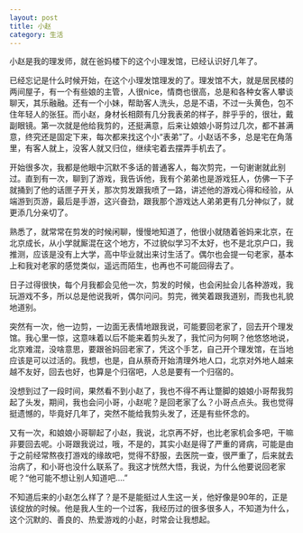 ```yaml
---
layout: post
title: 小赵
category: 生活
---
```


小赵是我的理发师，就在爸妈楼下的这个小理发馆，已经认识好几年了。

已经忘记是什么时候开始，在这个小理发馆理发的了。理发馆不大，就是居民楼的两间屋子，有一个有些娘的主管，人很nice，情商也很高，总是和各种女客人攀谈聊天，其乐融融。还有一个小妹，帮助客人洗头，总是不语，不过一头黄色，包不住年轻人的张狂。而小赵，身材长相颇有几分我表弟的样子，胖乎乎的，很壮，戴副眼镜。第一次就是他给我剪的，还挺满意，后来让娘娘小哥剪过几次，都不甚满意，终究还是固定下来，每次都来找这个小“表弟”了。小赵话不多，总是宅在角落里，有客人就上，没客人就又归位，继续宅着去摆弄手机去了。

开始很多次，我都是他眼中沉默不多话的普通客人，每次剪完，一句谢谢就此别过。直到有一次，聊到了游戏，我告诉他，我有个弟弟也是游戏狂人，仿佛一下子就捅到了他的话匣子开关，那次剪发跟我喷了一路，讲述他的游戏心得和经验，从端游到页游，最后是手游，这兴奋劲，跟我那个游戏达人弟弟更有几分神似了，就更添几分亲切了。

熟悉了，就常常在剪发的时候闲聊，慢慢地知道了，他很小就随着爸妈来北京，在北京成长，从小学就厮混在这个地方，不过貌似学习不太好，也不是北京户口，我推测，应该是没有上大学，高中毕业就出来讨生活了。偶尔也会提一句老家，基本上和我对老家的感觉类似，遥远而陌生，也再也不可能回得去了。

日子过得很快，每个月我都会见他一次，剪发的时候，也会闲扯会儿各种游戏，我玩游戏不多，所以总是他说我听，偶尔问问。剪完，微笑着跟我道别，而我也礼貌地道别。

突然有一次，他一边剪，一边面无表情地跟我说，可能要回老家了，回去开个理发馆。我心里一惊，这意味着以后不能来着剪头发了，我忙问为何啊？他悠悠地说，北京难混，没啥意思，要跟爸妈回老家了，凭这个手艺，自己开个理发馆，在当地应该是可以过活的。我想，也是，自从蔡奇开始清理外地人口，北京对外地人越来越不友好，回去也好，也算是个归宿吧，人总是要有一个归宿的。

没想到过了一段时间，果然看不到小赵了，我也不得不再让蹩脚的娘娘小哥帮我剪起了头发，期间，我也会问小哥，小赵呢？是回老家了么？小哥点点头。我也觉得挺遗憾的，毕竟好几年了，突然不能给我剪头发了，还是有些怀念的。

又有一次，和娘娘小哥聊起了小赵，我说，北京再不好，也比老家机会多吧，干嘛非要回去呢。小哥跟我说过，哦，不是的，其实小赵是得了严重的肾病，可能是由于之前经常熬夜打游戏的缘故吧，觉得不舒服，去医院一查，很严重了，后来就去治病了，和小哥也没什么联系了。我这才恍然大悟，我说，为什么他要说回老家呢？“他可能不想让别人知道吧….”

不知道后来的小赵怎么样了？是不是能挺过人生这一关，他好像是90年的，正是该绽放的时候。他是我人生的一个过客，我经历过的很多很多人，不知道为什么，这个沉默的、善良的、热爱游戏的小赵，时常会让我想起。